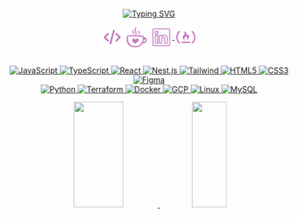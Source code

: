 <div align="center">

[![Typing SVG](https://readme-typing-svg.demolab.com?font=Fira+Code&pause=1000&color=DA00FFFF&center=true&width=435&lines=Software+Developer;Bachelor's+in+Software+Engineering;Always+learning+new+things++:%29)](https://git.io/typing-svg)


<div align="center">
 
<img width="40px" align="center" src="./svg/code-tech-dev-svgrepo-com.svg"/>
<img width="40px" align="center" src="./svg/coffee-love-svgrepo-com.svg"/>
<a  href="https://www.linkedin.com/in/joycerms/">
<img align="center" width="40px" src="./svg/linkedin-outline-svgrepo-com (1).svg" alt="Linkedin"/>
</>
<a href="https://www.freecodecamp.org/joycervs">
<img width="40px" align="center" src="./svg/free-code-camp-svgrepo-com (1).svg" alt="Free code camp"/>
</>

</div>
<br>

<div align="center">


![JavaScript](https://img.shields.io/badge/JavaScript-001F3F?style=for-the-badge&logo=javascript)
![TypeScript](https://img.shields.io/badge/typescript-001F3F?style=for-the-badge&logo=typescript)
![React](https://img.shields.io/badge/react-001F3F?style=for-the-badge&logo=react)
![Nest.js](https://img.shields.io/badge/nest.js-001F3F?style=for-the-badge&logo=nestjs)
![Tailwind](https://img.shields.io/badge/tailwindcss-001F3F?style=for-the-badge&logo=tailwind-css)
![HTML5](https://img.shields.io/badge/HTML5-001F3F?style=for-the-badge&logo=html5)
![CSS3](https://img.shields.io/badge/CSS3-001F3F?style=for-the-badge&logo=css3&logoColor=264CE4)
![Figma](https://img.shields.io/badge/figma-001F3F?style=for-the-badge&logo=figma)
<br>
![Python](https://img.shields.io/badge/Python-001F3F?style=for-the-badge&logo=python)
![Terraform](https://img.shields.io/badge/Terraform-001F3F?style=for-the-badge&logo=terraform)
![Docker](https://img.shields.io/badge/Docker-001F3F?style=for-the-badge&logo=docker)
![GCP](https://img.shields.io/badge/Google_Cloud-001F3F?style=for-the-badge&logo=google-cloud&logoColor=white)
![Linux](https://img.shields.io/badge/linux-001F3F?style=for-the-badge&logo=linux)
![MySQL](https://img.shields.io/badge/MySQL-001F3F?style=for-the-badge&logo=mysql)



</div>

<div align="center"> 
<img width="42%" height="190px" src="https://github-readme-stats.vercel.app/api?username=joycervs&icons=true&hide_border=true&theme=nightowl"/>
<img width="35%" height="190px" src="https://github-readme-stats.vercel.app/api/top-langs/?username=joycervs&hide_border=true&theme=nightowl&layout=compact"/>

</div>


